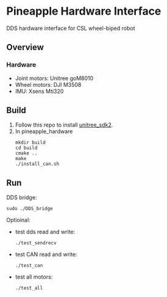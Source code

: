 # Pineapple Hardware Interface
DDS hardware interface for CSL wheel-biped robot
## Overview
### Hardware
- Joint motors: Unitree goM8010
- Wheel motors: DJI M3508
- IMU: Xsens Mti320

## Build
1. Follow this repo to install [unitree_sdk2](https://github.com/unitreerobotics/unitree_sdk2).
2. In pineapple_hardware
    ```
    mkdir build
    cd build
    cmake ..
    make
    ./install_can.sh
    ```
## Run
DDS bridge:
```
sudo ./DDS_bridge
```

Optioinal:
- test dds read and write:
    ```
    ./test_sendrecv
    ```
- test CAN read and write:
    ```
    ./test_can
    ```
- test all motors:
    ```
    ./test_all
    ```
